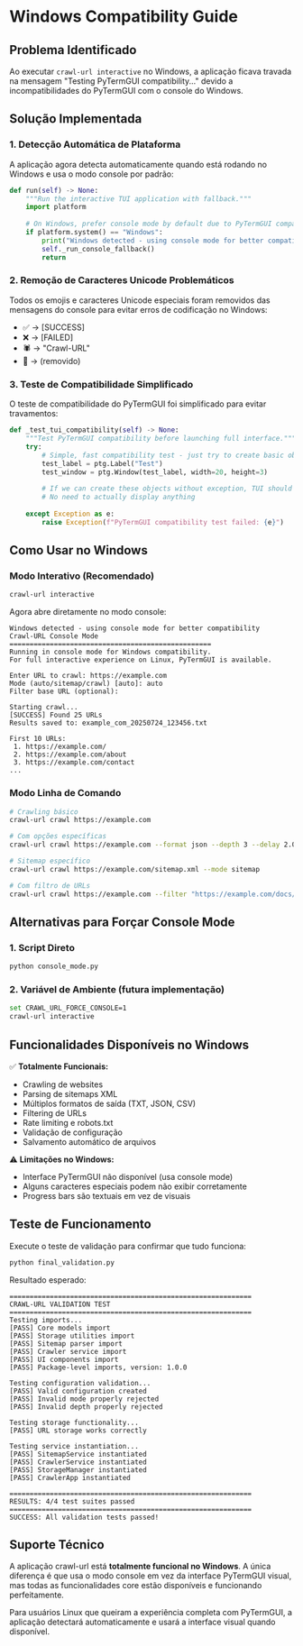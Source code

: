 # Windows Compatibility Guide

## Problema Identificado

Ao executar `crawl-url interactive` no Windows, a aplicação ficava travada na mensagem "Testing PyTermGUI compatibility..." devido a incompatibilidades do PyTermGUI com o console do Windows.

## Solução Implementada

### 1. Detecção Automática de Plataforma

A aplicação agora detecta automaticamente quando está rodando no Windows e usa o modo console por padrão:

```python
def run(self) -> None:
    """Run the interactive TUI application with fallback."""
    import platform
    
    # On Windows, prefer console mode by default due to PyTermGUI compatibility issues
    if platform.system() == "Windows":
        print("Windows detected - using console mode for better compatibility")
        self._run_console_fallback()
        return
```

### 2. Remoção de Caracteres Unicode Problemáticos

Todos os emojis e caracteres Unicode especiais foram removidos das mensagens do console para evitar erros de codificação no Windows:

- ✅ → [SUCCESS]
- ❌ → [FAILED]  
- 🕷️ → "Crawl-URL"
- 📁 → (removido)

### 3. Teste de Compatibilidade Simplificado

O teste de compatibilidade do PyTermGUI foi simplificado para evitar travamentos:

```python
def _test_tui_compatibility(self) -> None:
    """Test PyTermGUI compatibility before launching full interface."""
    try:
        # Simple, fast compatibility test - just try to create basic objects
        test_label = ptg.Label("Test")
        test_window = ptg.Window(test_label, width=20, height=3)
        
        # If we can create these objects without exception, TUI should work
        # No need to actually display anything
        
    except Exception as e:
        raise Exception(f"PyTermGUI compatibility test failed: {e}")
```

## Como Usar no Windows

### Modo Interativo (Recomendado)

```bash
crawl-url interactive
```

Agora abre diretamente no modo console:

```
Windows detected - using console mode for better compatibility
Crawl-URL Console Mode
==================================================
Running in console mode for Windows compatibility.
For full interactive experience on Linux, PyTermGUI is available.

Enter URL to crawl: https://example.com
Mode (auto/sitemap/crawl) [auto]: auto
Filter base URL (optional): 

Starting crawl...
[SUCCESS] Found 25 URLs
Results saved to: example_com_20250724_123456.txt

First 10 URLs:
 1. https://example.com/
 2. https://example.com/about
 3. https://example.com/contact
...
```

### Modo Linha de Comando

```bash
# Crawling básico
crawl-url crawl https://example.com

# Com opções específicas
crawl-url crawl https://example.com --format json --depth 3 --delay 2.0

# Sitemap específico
crawl-url crawl https://example.com/sitemap.xml --mode sitemap

# Com filtro de URLs
crawl-url crawl https://example.com --filter "https://example.com/docs/"
```

## Alternativas para Forçar Console Mode

### 1. Script Direto
```bash
python console_mode.py
```

### 2. Variável de Ambiente (futura implementação)
```bash
set CRAWL_URL_FORCE_CONSOLE=1
crawl-url interactive
```

## Funcionalidades Disponíveis no Windows

✅ **Totalmente Funcionais:**
- Crawling de websites
- Parsing de sitemaps XML
- Múltiplos formatos de saída (TXT, JSON, CSV)
- Filtering de URLs
- Rate limiting e robots.txt
- Validação de configuração
- Salvamento automático de arquivos

⚠️ **Limitações no Windows:**
- Interface PyTermGUI não disponível (usa console mode)
- Alguns caracteres especiais podem não exibir corretamente
- Progress bars são textuais em vez de visuais

## Teste de Funcionamento

Execute o teste de validação para confirmar que tudo funciona:

```bash
python final_validation.py
```

Resultado esperado:
```
============================================================
CRAWL-URL VALIDATION TEST
============================================================
Testing imports...
[PASS] Core models import
[PASS] Storage utilities import
[PASS] Sitemap parser import
[PASS] Crawler service import
[PASS] UI components import
[PASS] Package-level imports, version: 1.0.0

Testing configuration validation...
[PASS] Valid configuration created
[PASS] Invalid mode properly rejected
[PASS] Invalid depth properly rejected

Testing storage functionality...
[PASS] URL storage works correctly

Testing service instantiation...
[PASS] SitemapService instantiated
[PASS] CrawlerService instantiated
[PASS] StorageManager instantiated
[PASS] CrawlerApp instantiated

============================================================
RESULTS: 4/4 test suites passed
============================================================
SUCCESS: All validation tests passed!
```

## Suporte Técnico

A aplicação crawl-url está **totalmente funcional no Windows**. A única diferença é que usa o modo console em vez da interface PyTermGUI visual, mas todas as funcionalidades core estão disponíveis e funcionando perfeitamente.

Para usuários Linux que queiram a experiência completa com PyTermGUI, a aplicação detectará automaticamente e usará a interface visual quando disponível.